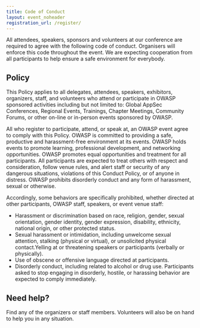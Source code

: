 ```yaml
---
title: Code of Conduct
layout: event_noheader
registration_url: /register/
---
```


All attendees, speakers, sponsors and volunteers at our conference are required to agree with the following code of conduct. Organisers will enforce this code throughout the event. We are expecting cooperation from all participants to help ensure a safe environment for everybody.

## Policy

This Policy applies to all delegates, attendees, speakers, exhibitors, organizers, staff, and volunteers who attend or participate in OWASP sponsored activities including but not limited to: Global AppSec Conferences, Regional Events, Trainings, Chapter Meetings, Community Forums, or other on-line or in-person events sponsored by OWASP. 

All who register to participate, attend, or speak at, an OWASP event agree to comply with this Policy. OWASP is committed to providing a safe, productive and harassment-free environment at its events. OWASP holds events to promote learning, professional development, and networking opportunities. OWASP promotes equal opportunities and treatment for all participants. All participants are expected to treat others with respect and consideration, follow venue rules, and alert staff or security of any dangerous situations, violations of this Conduct Policy, or of anyone in distress. OWASP prohibits disorderly conduct and any form of harassment, sexual or otherwise. 

Accordingly, some behaviors are specifically prohibited, whether directed at other participants, OWASP staff, speakers, or event venue staff: 

* Harassment or discrimination based on race, religion, gender, sexual orientation, gender identity, gender expression, disability, ethnicity, national origin, or other protected status. 
* Sexual harassment or intimidation, including unwelcome sexual attention, stalking (physical or virtual), or unsolicited physical contact.Yelling at or threatening speakers or participants (verbally or physically). 
* Use of obscene or offensive language directed at participants. 
* Disorderly conduct, including related to alcohol or drug use. Participants asked to stop engaging in disorderly, hostile, or harassing behavior are expected to comply immediately.

## Need help?

Find any of the organizers or staff members. Volunteers will also be on hand to help you in any situation.